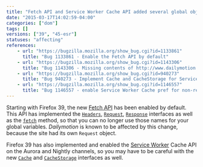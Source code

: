 ```yaml
---
title: "Fetch API and Service Worker Cache API added several global objects"
date: "2015-03-17T14:02:59-04:00"
categories: ["dom"]
tags: []
versions: ["39", "45-esr"]
statuses: "affecting"
references:
    - url: "https://bugzilla.mozilla.org/show_bug.cgi?id=1133861"
      title: "Bug 1133861 - Enable the Fetch API by default"
    - url: "https://bugzilla.mozilla.org/show_bug.cgi?id=1143306"
      title: "Bug 1143306 - Missing contents of http://www.dailymotion.com/video/"
    - url: "https://bugzilla.mozilla.org/show_bug.cgi?id=940273"
      title: "Bug 940273 - Implement Cache and CacheStorage for ServiceWorkers"
    - url: "https://bugzilla.mozilla.org/show_bug.cgi?id=1146557"
      title: "Bug 1146557 - enable Service Worker Cache pref for non-release builds"
---
```

Starting with Firefox 39, the new [Fetch API](https://developer.mozilla.org/docs/Web/API/Fetch_API) has been enabled by default. This API has implemented the [`Headers`](https://developer.mozilla.org/docs/Web/API/Headers), [`Request`](https://developer.mozilla.org/docs/Web/API/Request), [`Response`](https://developer.mozilla.org/docs/Web/API/Response) interfaces as well as the [`fetch`](https://developer.mozilla.org/docs/Web/API/GlobalFetch/fetch) method, so that you can no longer use those names for your global variables. *Dailymotion* is known to be affected by this change, because the site had its own `Request` object.

Firefox 39 has also implemented and enabled the [Service Worker](https://developer.mozilla.org/docs/Web/API/ServiceWorker_API) Cache API on the Aurora and Nightly channels, so you may have to be careful with the new [`Cache`](https://developer.mozilla.org/docs/Web/API/Cache) and [`CacheStorage`](https://developer.mozilla.org/docs/Web/API/CacheStorage) interfaces as well.
